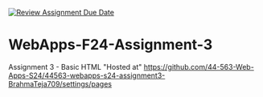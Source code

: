 [![Review Assignment Due Date](https://classroom.github.com/assets/deadline-readme-button-24ddc0f5d75046c5622901739e7c5dd533143b0c8e959d652212380cedb1ea36.svg)](https://classroom.github.com/a/qJp_9AXf)
# WebApps-F24-Assignment-3
Assignment 3 - Basic HTML
"Hosted at" https://github.com/44-563-Web-Apps-S24/44563-webapps-s24-assignment3-BrahmaTeja709/settings/pages

